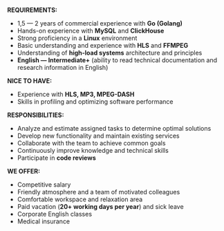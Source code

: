 **REQUIREMENTS:**

  * 1,5 — 2 years of commercial experience with **Go (Golang)**
  * Hands-on experience with **MySQL** and **ClickHouse**
  * Strong proficiency in a **Linux** environment
  * Basic understanding and experience with **HLS** and **FFMPEG**
  * Understanding of **high-load systems** architecture and principles
  * **English — Intermediate+** (ability to read technical documentation and research information in English)

**NICE TO HAVE:**

  * Experience with **HLS, MP3, MPEG-DASH**
  * Skills in profiling and optimizing software performance

**RESPONSIBILITIES:**

  * Analyze and estimate assigned tasks to determine optimal solutions
  * Develop new functionality and maintain existing services
  * Collaborate with the team to achieve common goals
  * Continuously improve knowledge and technical skills
  * Participate in **code reviews**

**WE OFFER:**

  * Competitive salary
  * Friendly atmosphere and a team of motivated colleagues
  * Comfortable workspace and relaxation area
  * Paid vacation (**20+ working days per year**) and sick leave
  * Corporate English classes
  * Medical insurance
